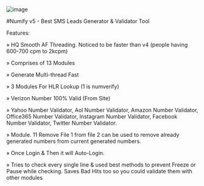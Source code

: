 

![image](https://user-images.githubusercontent.com/112959633/196226733-500ddf91-daed-45b3-b30c-892eacebdbed.png)


#Numify v5 - Best SMS Leads Generator & Validator Tool

Features:

» HQ Smooth AF Threading. Noticed to be faster than v4 (people having 600-700 cpm to 2kcpm)

» Comprises of 13 Modules

» Generate Multi-thread Fast

» 3 Modules For HLR Lookup (1 is numverify)

» Verizon Number 100% Valid (From Site)

» Yahoo Number Validator, Aol Number Validator, Amazon Number Validator, Office365 Number Validator, Instagram Number Validator, Facebook Number Validator, Twitter Number Validator.

» Module. 11 Remove File 1 from file 2 can be used to remove already generated numbers from current generated numbers.

» Once Login & Then it will Auto-Login.

» Tries to check every single line & used best methods to prevent Freeze or Pause while checking. Saves Bad Hits too so you could validate them with other modules

